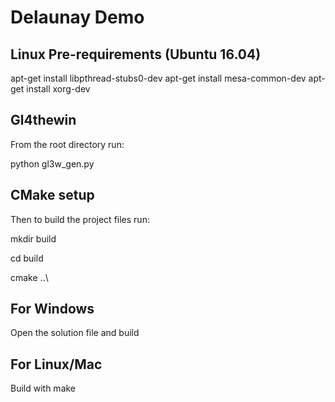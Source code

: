 # Delaunay Demo 

## Linux Pre-requirements (Ubuntu 16.04)
apt-get install libpthread-stubs0-dev
apt-get install mesa-common-dev
apt-get install xorg-dev

## Gl4thewin
From the root directory run:

python gl3w_gen.py

## CMake setup
Then to build the project files run:

mkdir build

cd build

cmake ..\

## For Windows
Open the solution file and build

## For Linux/Mac
Build with make
